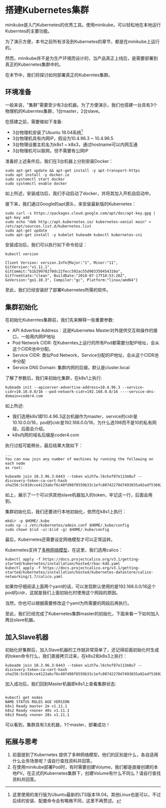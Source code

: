 # 搭建Kubernetes集群

minikube是入门Kubernetes的优秀工具。使用minikube，可以轻松地在本地运行Kuberntes的主要功能。

为了演示方便，本书之前所有涉及到Kubernetes的章节，都是在minikube上运行的。

然而，minikube并不是为生产环境而设计的，当产品真正上线后，是需要部署到真正的Kubernetes集群中的。

在本节中，我们将探讨如何部署真正的Kuberntes集群。

## 环境准备

一般来说，"集群"需要至少有3台机器。为了方便演示，我们也搭建一台具有3个物理机的Kuberntes集群，1台master，2台slave。

在搭建之前，需要做如下准备:
* 3台物理机安装了Ubuntu 18.04系统[^1]
* 3台物理机具有内网IP，假设为10.4.96.3 ~ 10.4.96.5
* 3台物理设置主机名为k8s1 ~ k8s3，通过hostname可以内网互通
* 3台物理机可以联网，但不需要有公网IP

准备好上述条件后，我们在3台机器上分别安装Docker：

```shell
sudo apt-get update && apt-get install -y apt-transport-https
sudo apt install -y docker.io
sudo systemctl start docker
sudo systemctl enable docker
```

如上所述，安装成功后，我们手动启动了docker，并将其加入开机自启动中。

接下来，我们通过Google的apt源头，来安装最新版的Kubernetes：

```shell
sudo curl -s https://packages.cloud.google.com/apt/doc/apt-key.gpg | apt-key add 
sudo echo "deb http://apt.kubernetes.io/ kubernetes-xenial main" > /etc/apt/sources.list.d/kubernetes.list
sudo apt-get update
sudo apt-get install -y kubelet kubeadm kubectl kubernetes-cni
```

安装成功后，我们可以执行如下命令验证：
```shell
kubectl version

Client Version: version.Info{Major:"1", Minor:"11", GitVersion:"v1.11.1", GitCommit:"b1b29978270dc22fecc592ac55d903350454310a", GitTreeState:"clean", BuildDate:"2018-07-17T18:53:20Z", GoVersion:"go1.10.3", Compiler:"gc", Platform:"linux/amd64"}
```

至此，我们已经安装好了部署Kubernetes所需的软件。

## 集群初始化

在初始化Kuberntes集群前，我们先来解释一些重要参数:
* API Advertise Address：这是Kubernetes Master对外提供交互和操作的接口，一般用内网IP地址
* Pod Network CIDR: 在Kuberntes上运行的所有Pod都需要分配IP地址，会从这个CIDR池中分配。
* Service CIDR: 类似Pod Network，Service分配的IP地址，会从这个CIDR池中分配
* Service DNS Domain: 集群内网的后缀，默认是cluster.local

了解了参数后，我们来初始化集群，在k8s1上执行:
```shell
kubeadm init --apiserver-advertise-address=10.4.96.3 --service-cidr=10.10.0.0/16 --pod-network-cidr=192.168.0.0/16 ----service-dns-domain=coder4.com
```

如上所述:
* 我们选用k8s1即10.4.96.3这台机器作为master，service的cidr是10.10.0.0/16，pod的cidr是192.168.0.0/16，为什么选198而不是10的私有网段，后面会介绍。
* k8s内网的域名后缀是coder4.com

执行过程可能稍长，最后结果大致如下：
```shell
...
You can now join any number of machines by running the following on each node
as root:

kubeadm join 10.3.96.3:6443 --token w1zh7w.l6chof87e113m8u7 --discovery-token-ca-cert-hash sha256:5c010cce4123abcf6c48fd98f8559b33c1efc80742270d7493035a92adf53602
```

如上，展示了一个可以供其他slave机器加入的token，牢记这一行，后面会用到。

集群初始化后，我们还要进行本地初始化，依然在k8s1上执行：

```shell
mkdir -p $HOME/.kube
sudo cp -i /etc/kubernetes/admin.conf $HOME/.kube/config
sudo chown $(id -u):$(id -g) $HOME/.kube/config
```

最后，Kubernetes还需要设定网络模型才可以正常运转。

Kubernetes支持了[多种网络模型](https://kubernetes.io/docs/concepts/cluster-administration/addons/)，在这里，我们选用calico：

```shell
kubectl apply -f https://docs.projectcalico.org/v3.1/getting-started/kubernetes/installation/hosted/rbac-kdd.yaml
kubectl apply -f https://docs.projectcalico.org/v3.1/getting-started/kubernetes/installation/hosted/kubernetes-datastore/calico-networking/1.7/calico.yaml
```

如果你仔细阅读上面两个yaml的话，可以发现默认使用的是192.168.0.0/16这个pod的cidr，这就是我们上面初始化时使用这个网段的原因。

当然，你也可以根据需要修改这个yaml为所需要的网段后再执行。

至此，我们已经完成了Kubernetes集群master的初始化，下面来看一下如何加入两台slave机器。

## 加入Slave机器

初始化好集群后，加入Slave机器的工作就非常简单了，还记得前面初始化时生成的token命令行么，我们直接拷贝过来，在k8s2和k8s3上执行：
```shell
kubeadm join 10.3.96.3:6443 --token w1zh7w.l6chof87e113m8u7 --discovery-token-ca-cert-hash sha256:5c010cce4123abcf6c48fd98f8559b33c1efc80742270d7493035a92adf53602
```

加入成功后，我们回到Master机器即k8s1上查看集群状态:
```shell

kubectl get nodes
NAME STATUS ROLES AGE VERSION
k8s1 Ready master 2m v1.11.1
k8s2 Ready <none> 40s v1.11.1
k8s3 Ready <none> 28s v1.11.1

```

可以看到，集群具有3太机器，1个master，部署成功！

[^1]: 这里使用的发行版为Ubuntu最新的LTS版本18.04。其他Linux也是可以，不过后续的安装、配置命令会有略微不同，这里不再赘述。

## 拓展与思考

1. 前面提到了Kubernetes 提供了多种网络模型，他们的区别是什么，各自适用什么业务场景呢？请自行查找资料并回答。
1. 在使用minikube部署Pod时，有时需要创建Volume，我们都是直接创建的本地PV。在正式的Kubernetes集群下，创建Volume有什么不同么？请自行查找资料并回答。
